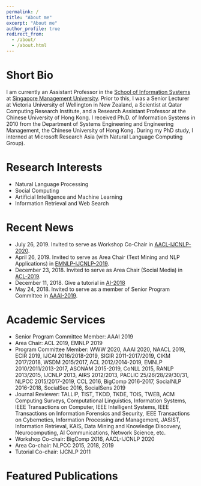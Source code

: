 ```yaml
---
permalink: /
title: "About me"
excerpt: "About me"
author_profile: true
redirect_from: 
  - /about/
  - /about.html
---
```


# Short Bio
I am currently an Assistant Professor in the [School of Information Systems](https://sis.smu.edu.sg/) at [Singapore Management University](https://www.smu.edu.sg/). Prior to this, I was a Senior Lecturer at Victoria University of Wellington in New Zealand, a Scientist at Qatar Computing Research Institute, and a Research Assistant Professor at the Chinese University of Hong Kong. I received Ph.D. of Information Systems in 2010 from the Department of Systems Engineering and Engineering Management, the Chinese University of Hong Kong. During my PhD study, I interned at Microsoft Research Asia (with Natural Language Computing Group).


# Research Interests
* Natural Language Processing
* Social Computing
* Artificial Intelligence and Machine Learning 
* Information Retrieval and Web Search


# Recent News
* July 26, 2019. Invited to serve as Workshop Co-Chair in [AACL-IJCNLP-2020](http://aacl2020.org/).
* April 26, 2019. Invited to serve as Area Chair (Text Mining and NLP Applications) in [EMNLP-IJCNLP-2019](https://www.emnlp-ijcnlp2019.org/).
* December 23, 2018. Invited to serve as Area Chair (Social Media) in [ACL-2019](http://www.acl2019.org/EN/index.xhtml).
* December 11, 2018. Give a tutorial in [AI-2018](https://ecs.victoria.ac.nz/Events/AI2018/)
* May 24, 2018. Invited to serve as a member of Senior Program Committee in [AAAI-2019](https://aaai.org/Conferences/AAAI-19/).

# Academic Services
* Senior Program Committee Member: AAAI 2019
* Area Chair: ACL 2019, EMNLP 2019
* Program Committee Member: WWW 2020, AAAI 2020, NAACL 2019, ECIR 2019, IJCAI 2016/2018-2019, SIGIR 2011-2017/2019, CIKM 2017/2018, WSDM 2015/2017, ACL 2012/2014-2019, EMNLP 2010/2011/2013-2017, ASONAM 2015-2019, CoNLL 2015, RANLP 2013/2015, IJCNLP 2013, AIRS 2012/2013, PACLIC 25/26/28/29/30/31, NLPCC 2015/2017-2019, CCL 2016, BigComp 2016-2017, SocialNLP 2016-2018, SocialSec 2016, SocialSens 2019
* Journal Reviewer: TALLIP, TIST, TKDD, TKDE, TOIS, TWEB, ACM Computing Surveys, Computational Linguistics, Information Systems, IEEE Transactions on Computer, IEEE Intelligent Systems, IEEE Transactions on Information Forensics and Security, IEEE Transactions on Cybernetics, Information Processing and Management, JASIST, Information Retrieval, KAIS, Data Mining and Knowledge Discovery, Neurocomputing, AI Communications, Network Science, etc.
* Workshop Co-chair: BigComp 2016, AACL-IJCNLP 2020
* Area Co-chair: NLPCC 2015, 2018, 2019
* Tutorial Co-chair: IJCNLP 2011

# Featured Publications

